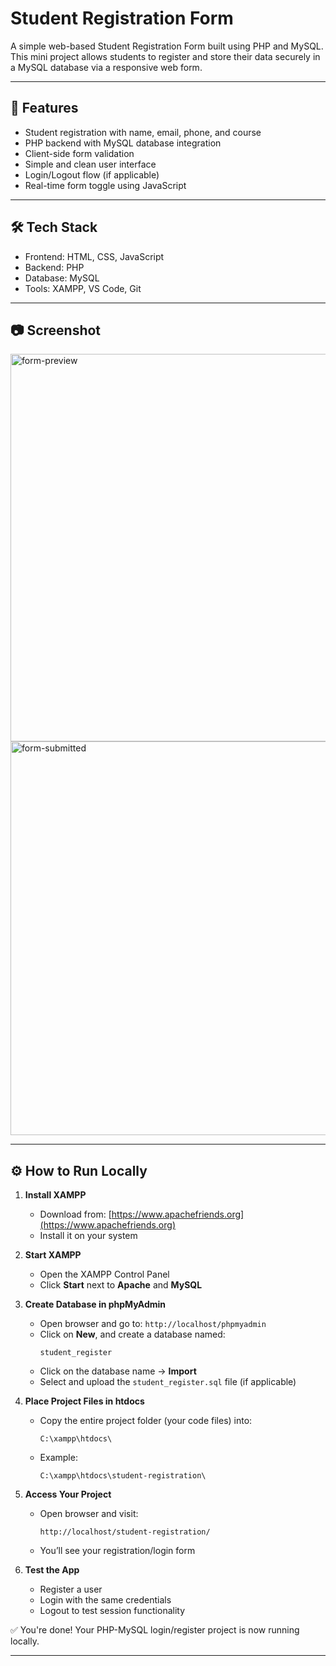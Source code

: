 # Student Registration Form 

A simple web-based Student Registration Form built using PHP and MySQL. This mini project allows students to register and store their data securely in a MySQL database via a responsive web form.

---

## 🚀 Features

- Student registration with name, email, phone, and course
- PHP backend with MySQL database integration
- Client-side form validation
- Simple and clean user interface
- Login/Logout flow (if applicable)
- Real-time form toggle using JavaScript

---

## 🛠️ Tech Stack

- Frontend: HTML, CSS, JavaScript
- Backend: PHP
- Database: MySQL
- Tools: XAMPP, VS Code, Git

---

## 📷 Screenshot

<img width="1365" height="620" alt="form-preview" src="https://github.com/user-attachments/assets/5bbefd6b-00d5-431f-a7c9-39906ca46d95" />
<img width="1365" height="630" alt="form-submitted" src="https://github.com/user-attachments/assets/cae4edb2-2fcf-446c-8442-b9129ae3940e" />

---

## ⚙️ How to Run Locally

1. **Install XAMPP**  
   - Download from: [https://www.apachefriends.org](https://www.apachefriends.org)
   - Install it on your system

2. **Start XAMPP**  
   - Open the XAMPP Control Panel
   - Click **Start** next to **Apache** and **MySQL**

3. **Create Database in phpMyAdmin**
   - Open browser and go to: `http://localhost/phpmyadmin`
   - Click on **New**, and create a database named:
     ```
     student_register
     ```
   - Click on the database name → **Import**
   - Select and upload the `student_register.sql` file (if applicable)

4. **Place Project Files in htdocs**
   - Copy the entire project folder (your code files) into:
     ```
     C:\xampp\htdocs\
     ```
   - Example:
     ```
     C:\xampp\htdocs\student-registration\
     ```

5. **Access Your Project**
   - Open browser and visit:
     ```
     http://localhost/student-registration/
     ```
   - You’ll see your registration/login form

6. **Test the App**
   - Register a user
   - Login with the same credentials
   - Logout to test session functionality

✅ You're done! Your PHP-MySQL login/register project is now running locally.

---



